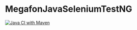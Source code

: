 # MegafonJavaSeleniumTestNG
[![Java CI with Maven](https://github.com/artemovdenis/MegafonJavaSeleniumTestNG/actions/workflows/Run%20Tests.yml/badge.svg)](https://github.com/artemovdenis/MegafonJavaSeleniumTestNG/actions/workflows/Run%20Tests.yml)
